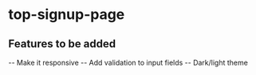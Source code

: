 # top-signup-page

## Features to be added 

-- Make it responsive
-- Add validation to input fields
-- Dark/light theme